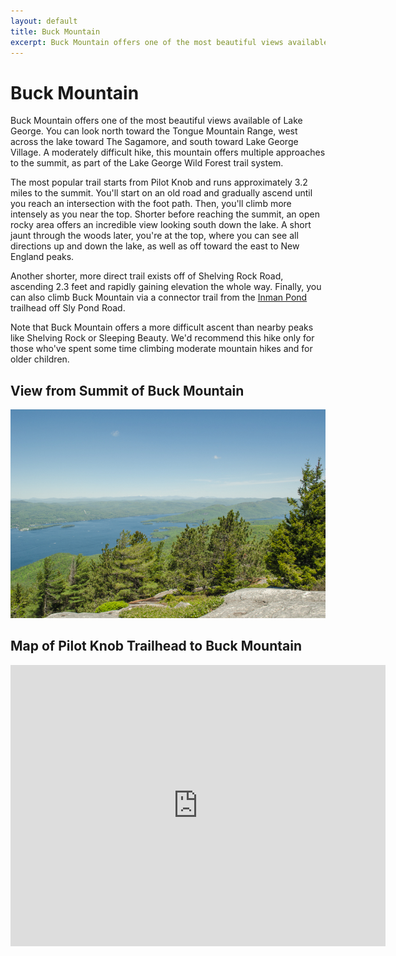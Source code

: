 ```yaml
---
layout: default
title: Buck Mountain 
excerpt: Buck Mountain offers one of the most beautiful views available of Lake George.
---
```


<h1>Buck Mountain</h1>

<p>Buck Mountain offers one of the most beautiful views available of Lake George. You can look north toward the Tongue Mountain Range, west across the lake toward The Sagamore, and south toward Lake George Village. A moderately difficult hike, this mountain offers multiple approaches to the summit, as part of the Lake George Wild Forest trail system.</p>

<p>The most popular trail starts from Pilot Knob and runs approximately 3.2 miles to the summit. You'll start on an old road and gradually ascend until you reach an intersection with the foot path. Then, you'll climb more intensely as you near the top. Shorter before reaching the summit, an open rocky area offers an incredible view looking south down the lake. A short jaunt through the woods later, you're at the top, where you can see all directions up and down the lake, as well as off toward the east to New England peaks.</p>

<p>Another shorter, more direct trail exists off of Shelving Rock Road, ascending 2.3 feet and rapidly gaining elevation the whole way. Finally, you can also climb Buck Mountain via a connector trail from the <a href="/2016/05/15/Inman-Pond.html">Inman Pond</a> trailhead off Sly Pond Road.</p>

<p>Note that Buck Mountain offers a more difficult ascent than nearby peaks like Shelving Rock or Sleeping Beauty. We'd recommend this hike only for those who've spent some time climbing moderate mountain hikes and for older children.</p>

<h2>View from Summit of Buck Mountain</h2>

<img class="pure-img-responsive" src="/img/buckmountain.jpg" alt="Buck Mountain">

<h2>Map of Pilot Knob Trailhead to Buck Mountain</h2>

<div class="google-maps"><iframe allowfullscreen="" frameborder="0" height="450" src="https://www.google.com/maps/embed?pb=!1m14!1m12!1m3!1d1854.7280016166878!2d-73.63217034167778!3d43.509205036416304!2m3!1f0!2f0!3f0!3m2!1i1024!2i768!4f13.1!5e0!3m2!1sen!2sus!4v1438432292213" style="border: 0;" width="600"></iframe></div>
